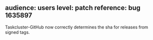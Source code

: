 audience: users
level: patch
reference: bug 1635897
---
Taskcluster-GitHub now correctly determines the sha for releases from signed tags.
